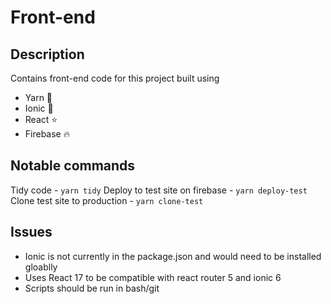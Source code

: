 # Front-end

## Description

Contains front-end code for this project built using

- Yarn 🧶
- Ionic 🦋
- React ⭐
- Firebase 🔥

## Notable commands

Tidy code - `yarn tidy`
Deploy to test site on firebase - `yarn deploy-test`
Clone test site to production - `yarn clone-test`

## Issues

- Ionic is not currently in the package.json and would need to be installed gloablly
- Uses React 17 to be compatible with react router 5 and ionic 6
- Scripts should be run in bash/git
